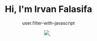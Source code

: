 <h1 align='center'>
  Hi, I'm Irvan Falasifa
</h1>

<p align='center'>
  user.filter-with-javascript
</p>

<p align='center'>
 <a href='mailto:irvan.falasfia@gmail.com'> 
  <img src="https://img.shields.io/badge/mail%20box-EA4335?style=for-the-badge&logo=Gmail&logoColor=white" /> 
 </a>&nbsp;&nbsp;
  
</p>
